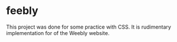 # feebly
This project was done for some practice with CSS. It is rudimentary implementation for of the Weebly website.
